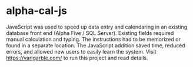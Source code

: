 # alpha-cal-js
JavaScript was used to speed up data entry and calendaring in an existing database front end (Alpha Five / SQL Server). 
Existing fields required manual calculation and typing. 
The instructions had to be memorized or found in a separate location. 
The JavaScript addition saved time, reduced errors, and allowed new users to easily learn the system. 
Visit https://varigarble.com/ to run this project and read details.
